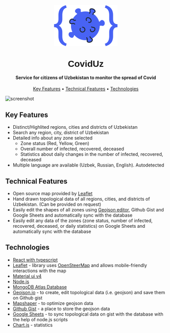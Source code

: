 
<div align="center">
  <a href="https://www.coviduz.info/"><img src="https://github.com/mard0n/uzb-covid-zones/blob/master/client/src/assets/readme-image.svg" alt="CovidUz" width="200"></a>
  <h1 style="line-height: 1; font-family: Rubik, Arial Helvetica, sans-serif;">
    CovidUz
  </h1>
</div>

<h4 align="center">Service for citizens of Uzbekistan to monitor the spread of Covid</h4>

<p align="center">
  <a href="#key-features">Key Features</a> •
  <a href="#technical-features">Technical Features</a> •
  <a href="#technologies">Technologies</a>
</p>

![screenshot](https://github.com/mard0n/uzb-covid-zones/blob/master/client/src/assets/coviduz-demo.gif)

## Key Features

* Distinct/Highlited regions, cities and districts of Uzbekistan
* Search any region, city, district of Uzbekistan
* Detailed info about any zone selected
   - Zone status (Red, Yellow, Green)
   - Overall number of infected, recovered, deceased
   - Statistics about daily changes in the number of infected, recovered, deceased
* Multiple language are available (Uzbek, Russian, English). Autodetected

## Technical Features
* Open source map provided by [Leaflet](https://leafletjs.com/)
* Hand drawn topological data of all regions, cities, and districts of Uzbekistan. (Can be provided on request)
* Easily edit the shapes of all zones using [Geojson editor](http://geojson.io/), Github Gist and Google Sheets and automatically sync with the database 
* Easily edit any data of the zones (zone status, number of infected, recovered, deceased, or daily statistics) on Google Sheets and automatically sync with the database

## Technologies

- [React with typescript](https://reactjs.org/)
- [Leaflet](https://leafletjs.com/) - library uses [OpenSteerMap](https://www.openstreetmap.org/) and allows mobile-friendly interactions with the map
- [Material ui v4](https://v4.mui.com/)
- [Node.js](https://nodejs.org/)
- [MongoDB Atlas Database](https://www.mongodb.com/atlas/database/)
- [Geojson.io](http://geojson.io/) - to create, edit topological data (i.e. geojson) and save them on Github gist
- [Mapshaper](https://mapshaper.org/) - to optimize geojson data
- [Github Gist](https://gist.github.com/) - a place to store the geojson data
- [Google Sheets](https://docs.google.com/spreadsheets/u/0/) - to sync topological data on gist with the database with the help of node.js scripts
- [Chart.js](https://www.chartjs.org/) - statistics
